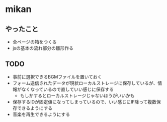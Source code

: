 # mikan

## やったこと

- 全ページの箱をつくる
- jsの基本の流れ部分の雛形作る

## TODO

- 事前に選択できるBGMファイルを置いておく
- フォーム送信されたデータが現状ローカルストレージに保存しているが、情報がなくなっているので直していい感じに保存する
  - もしかするとローカルストレージじゃないほうがいいかも
- 保存するIDが固定値になってしまっているので、いい感じにIF降って複数保存できるようにする
- 音楽を再生できるようにする
